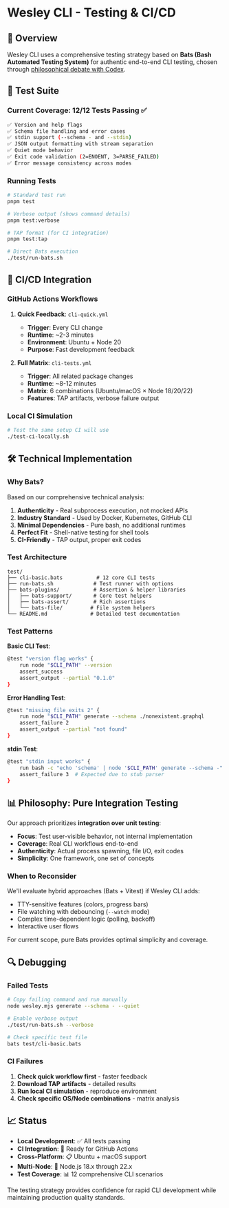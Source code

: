 # Wesley CLI - Testing & CI/CD

## 🎯 Overview

Wesley CLI uses a comprehensive testing strategy based on **Bats (Bash Automated Testing System)** for authentic end-to-end CLI testing, chosen through [philosophical debate with Codex](../../docs/debates/codex/cli-test-framework/).

## 🧪 Test Suite

### Current Coverage: 12/12 Tests Passing ✅

```bash
✅ Version and help flags
✅ Schema file handling and error cases
✅ stdin support (--schema - and --stdin)
✅ JSON output formatting with stream separation  
✅ Quiet mode behavior
✅ Exit code validation (2=ENOENT, 3=PARSE_FAILED)
✅ Error message consistency across modes
```

### Running Tests

```bash
# Standard test run
pnpm test

# Verbose output (shows command details)
pnpm test:verbose

# TAP format (for CI integration)
pnpm test:tap

# Direct Bats execution
./test/run-bats.sh
```

## 🚀 CI/CD Integration

### GitHub Actions Workflows

1. **Quick Feedback**: `cli-quick.yml`
   - **Trigger**: Every CLI change
   - **Runtime**: ~2-3 minutes
   - **Environment**: Ubuntu + Node 20
   - **Purpose**: Fast development feedback

2. **Full Matrix**: `cli-tests.yml`
   - **Trigger**: All related package changes
   - **Runtime**: ~8-12 minutes
   - **Matrix**: 6 combinations (Ubuntu/macOS × Node 18/20/22)
   - **Features**: TAP artifacts, verbose failure output

### Local CI Simulation

```bash
# Test the same setup CI will use
./test-ci-locally.sh
```

## 🛠️ Technical Implementation

### Why Bats?

Based on our comprehensive technical analysis:

1. **Authenticity** - Real subprocess execution, not mocked APIs
2. **Industry Standard** - Used by Docker, Kubernetes, GitHub CLI
3. **Minimal Dependencies** - Pure bash, no additional runtimes  
4. **Perfect Fit** - Shell-native testing for shell tools
5. **CI-Friendly** - TAP output, proper exit codes

### Test Architecture

```
test/
├── cli-basic.bats           # 12 core CLI tests
├── run-bats.sh             # Test runner with options  
├── bats-plugins/           # Assertion & helper libraries
│   ├── bats-support/       # Core test helpers
│   ├── bats-assert/        # Rich assertions
│   └── bats-file/         # File system helpers
└── README.md              # Detailed test documentation
```

### Test Patterns

**Basic CLI Test**:
```bash
@test "version flag works" {
    run node "$CLI_PATH" --version
    assert_success
    assert_output --partial "0.1.0"
}
```

**Error Handling Test**:
```bash
@test "missing file exits 2" {
    run node "$CLI_PATH" generate --schema ./nonexistent.graphql
    assert_failure 2
    assert_output --partial "not found"
}
```

**stdin Test**:
```bash
@test "stdin input works" {
    run bash -c "echo 'schema' | node '$CLI_PATH' generate --schema -"
    assert_failure 3  # Expected due to stub parser
}
```

## 📊 Philosophy: Pure Integration Testing

Our approach prioritizes **integration over unit testing**:

- **Focus**: Test user-visible behavior, not internal implementation
- **Coverage**: Real CLI workflows end-to-end
- **Authenticity**: Actual process spawning, file I/O, exit codes
- **Simplicity**: One framework, one set of concepts

### When to Reconsider

We'll evaluate hybrid approaches (Bats + Vitest) if Wesley CLI adds:
- TTY-sensitive features (colors, progress bars)
- File watching with debouncing (`--watch` mode)
- Complex time-dependent logic (polling, backoff)
- Interactive user flows

For current scope, pure Bats provides optimal simplicity and coverage.

## 🔍 Debugging

### Failed Tests

```bash
# Copy failing command and run manually
node wesley.mjs generate --schema - --quiet

# Enable verbose output
./test/run-bats.sh --verbose

# Check specific test file
bats test/cli-basic.bats
```

### CI Failures

1. **Check quick workflow first** - faster feedback
2. **Download TAP artifacts** - detailed results
3. **Run local CI simulation** - reproduce environment
4. **Check specific OS/Node combinations** - matrix analysis

## 📈 Status

- **Local Development**: ✅ All tests passing
- **CI Integration**: 🚀 Ready for GitHub Actions
- **Cross-Platform**: 📋 Ubuntu + macOS support
- **Multi-Node**: 🔧 Node.js 18.x through 22.x
- **Test Coverage**: 📊 12 comprehensive CLI scenarios

The testing strategy provides confidence for rapid CLI development while maintaining production quality standards.